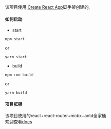 该项目使用 [Create React App](https://github.com/facebookincubator/create-react-app)脚手架创建的。

#### 如何启动
* start
```
npm start
```
 or
```
yarn start
```
* build
```
npm run build
```
 or
```
yarn build
```

#### 项目框架

该项目使用的react+react-router+mobx+antd全家桶                                                       
欢迎查看[docs](https://www.jianshu.com/p/2d54c2b3cfa3)
